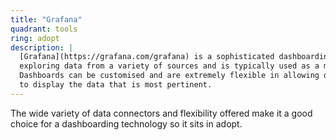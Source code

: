 ```yaml
---
title: "Grafana"
quadrant: tools
ring: adopt
description: |
  [Grafana](https://grafana.com/grafana) is a sophisticated dashboarding tool for
  exploring data from a variety of sources and is typically used as a monitoring tool.
  Dashboards can be customised and are extremely flexible in allowing data transforms
  to display the data that is most pertinent.
---
```


The wide variety of data connectors and flexibility offered make it a good choice
for a dashboarding technology so it sits in adopt.
